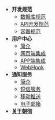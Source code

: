 - **开发规范**
	- [数据库规范](code/sqlStyle.md)
	- [API开发规范](code/apiStyle.md)
	- [容器规范](code/imageStyle.md)
- **用户中心**
	- [简介](sso/README.md)
	- [网页端集成](sso/pc.md)
	- [APP端集成](sso/app.md)
	- [WebHook](sso/webhook.md)
- **通知服务**
	- [简介](notify/README.md)
	- [短信服务](notify/sms.md)
	- [移动推送](notify/push.md)
	- [电子邮箱](notify/email.md)
- [**关于朝彻**](README.md)


